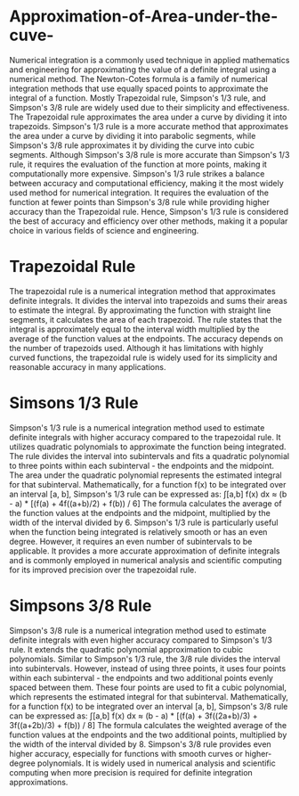 # Approximation-of-Area-under-the-cuve-
Numerical integration is a commonly used technique in applied mathematics and engineering for approximating the value of a definite integral using a numerical method. The Newton-Cotes formula is a family of numerical integration methods that use equally spaced points to approximate the integral of a function. Mostly Trapezoidal rule, Simpson's 1/3 rule, and Simpson's 3/8 rule are widely used due to their simplicity and effectiveness.
The Trapezoidal rule approximates the area under a curve by dividing it into trapezoids. Simpson's 1/3 rule is a more accurate method that approximates the area under a curve by dividing it into parabolic segments, while Simpson's 3/8 rule approximates it by dividing the curve into cubic segments. Although Simpson's 3/8 rule is more accurate than Simpson's 1/3 rule, it requires the evaluation of the function at more points, making it computationally more expensive.
Simpson's 1/3 rule strikes a balance between accuracy and computational efficiency, making it the most widely used method for numerical integration. It requires the evaluation of the function at fewer points than Simpson's 3/8 rule while providing higher accuracy than the Trapezoidal rule. Hence, Simpson's 1/3 rule is considered the best of accuracy and efficiency over other methods, making it a popular choice in various fields of science and engineering.

# Trapezoidal Rule
The trapezoidal rule is a numerical integration method that approximates definite integrals. It divides the interval into trapezoids and sums their areas to estimate the integral. By approximating the function with straight line segments, it calculates the area of each trapezoid. The rule states that the integral is approximately equal to the interval width multiplied by the average of the function values at the endpoints. The accuracy depends on the number of trapezoids used. Although it has limitations with highly curved functions, the trapezoidal rule is widely used for its simplicity and reasonable accuracy in many applications.

# Simsons 1/3 Rule
Simpson's 1/3 rule is a numerical integration method used to estimate definite integrals with higher accuracy compared to the trapezoidal rule. It utilizes quadratic polynomials to approximate the function being integrated.
The rule divides the interval into subintervals and fits a quadratic polynomial to three points within each subinterval - the endpoints and the midpoint. The area under the quadratic polynomial represents the estimated integral for that subinterval.
Mathematically, for a function f(x) to be integrated over an interval [a, b], Simpson's 1/3 rule can be expressed as:
∫[a,b] f(x) dx ≈ (b - a) * [(f(a) + 4f((a+b)/2) + f(b)) / 6]
The formula calculates the average of the function values at the endpoints and the midpoint, multiplied by the width of the interval divided by 6.
Simpson's 1/3 rule is particularly useful when the function being integrated is relatively smooth or has an even degree. However, it requires an even number of subintervals to be applicable. It provides a more accurate approximation of definite integrals and is commonly employed in numerical analysis and scientific computing for its improved precision over the trapezoidal rule.

# Simpsons 3/8 Rule
Simpson's 3/8 rule is a numerical integration method used to estimate definite integrals with even higher accuracy compared to Simpson's 1/3 rule. It extends the quadratic polynomial approximation to cubic polynomials.
Similar to Simpson's 1/3 rule, the 3/8 rule divides the interval into subintervals. However, instead of using three points, it uses four points within each subinterval - the endpoints and two additional points evenly spaced between them. These four points are used to fit a cubic polynomial, which represents the estimated integral for that subinterval.
Mathematically, for a function f(x) to be integrated over an interval [a, b], Simpson's 3/8 rule can be expressed as:
∫[a,b] f(x) dx ≈ (b - a) * [(f(a) + 3f((2a+b)/3) + 3f((a+2b)/3) + f(b)) / 8]
The formula calculates the weighted average of the function values at the endpoints and the two additional points, multiplied by the width of the interval divided by 8. Simpson's 3/8 rule provides even higher accuracy, especially for functions with smooth curves or higher-degree polynomials. It is widely used in numerical analysis and scientific computing when more precision is required for definite integration approximations.

